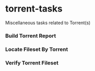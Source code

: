 # torrent-tasks

Miscellaneous tasks related to Torrent(s)

### Build Torrent Report

### Locate Fileset By Torrent

### Verify Torrent Fileset
